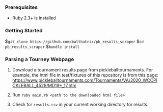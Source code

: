 ### Prerequisites
- Ruby 2.3+ is installed

### Getting Started
$`git clone https://github.com/balthatrix/pb_results_scraper`
$`cd pb_results_scraper`
$`bundle install`

### Parsing a Tourney Webpage
1. Download a tournament results page from pickleballtournaments. For example, the html file in test/fixtures of this repository is from this page: https://www.pickleballtournaments.com/Tournaments/VA/2020_WCCPICKLEBALL_4528/MD19+_17.htm

2. Run `ruby main.rb <path to the downloaded html file>`

3. Check for `results.csv` in your current working directory for results.
